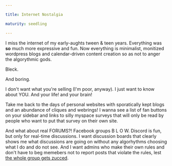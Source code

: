 ```yaml
---

title: Internet Nostalgia

maturity: seedling

---
```


I miss the internet of my early-aughts tween & teen years. Everything was **so** much more expressive and fun. Now everything is minimalist, monitized wordpress blogs and calendar-driven content creation so as not to anger the algorythmic gods.

Bleck.

And boring.

I don't want what you're selling (I'm poor, anyway). I just want to know about YOU. And your life! and your brain! 

Take me back to the days of personal websites with sporatically kept blogs and an abundance of cliques and webrings! I wanna see a list of fan buttons on your sidebar and links to silly myspace surveys that will only be read by people who want to put that survey on their own site. 

And what about real FORUMS?! Facebook groups B L O W. Discord is fun, but only for real-time discussions. I want discussion boards that clearly shows me what discussions are going on without any algorhythms choosing what I do and do not see. And I want admins who make their own rules and don't have to beg memebers not to report posts that violate the rules, lest [the whole group gets zucced](https://www.vice.com/en/article/597dnb/thousands-of-facebook-groups-go-secret-in-fear-of-the-great-zuccing).